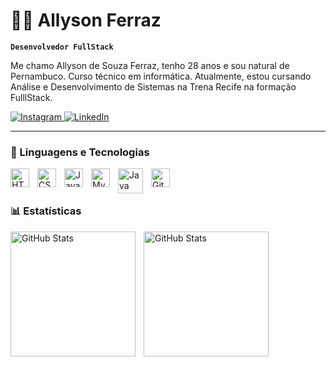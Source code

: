 # 👨‍💻 Allyson Ferraz

**`Desenvolvedor FullStack`**

Me chamo Allyson de Souza Ferraz, tenho 28 anos e sou natural de Pernambuco. Curso técnico em informática. Atualmente, estou cursando Análise e Desenvolvimento de Sistemas na Trena Recife na formação FulllStack.

<p align="left">
    <a href="https://www.instagram.com/allyson.ferraz/" target="_blank">
        <img 
            alt="Instagram" 
            title="Meu Instagram" 
            src="https://img.shields.io/badge/Instagram-%23E4405F.svg?&style=for-the-badge&logo=instagram&logoColor=white"
        />
    </a>
    <a href="https://www.linkedin.com/in/Allyson-Ferraz/" target="_blank">
        <img 
            alt="LinkedIn" 
            title="Meu LinkedIn" 
            src="https://img.shields.io/badge/LinkedIn-0077B5?style=for-the-badge&logo=linkedin&logoColor=white"
        />
    </a>
</p>



---

### 🤖 Linguagens e Tecnologias

<img 
    align="left" 
    alt="HTML"
    title="HTML" 
    width="30px" 
    style="padding-right: 10px;" 
    src="https://cdn.jsdelivr.net/gh/devicons/devicon@latest/icons/html5/html5-original.svg" 
/>
<img 
    align="left" 
    alt="CSS" 
    title="CSS"
    width="30px" 
    style="padding-right: 10px;" 
    src="https://cdn.jsdelivr.net/gh/devicons/devicon@latest/icons/css3/css3-original.svg" 
/>
<img 
    align="left" 
    alt="JavaScript" 
    title="JavaScript"
    width="30px" 
    style="padding-right: 10px;" 
    src="https://cdn.jsdelivr.net/gh/devicons/devicon@latest/icons/javascript/javascript-original.svg" 
/>
<img 
    align="left" 
    alt="MySQL" 
    title="MySQL"
    width="30px" 
    style="padding-right: 10px;" 
    src="https://cdn.jsdelivr.net/gh/devicons/devicon@latest/icons/mysql/mysql-original-wordmark.svg" 
/>
<p align="left">
  <!-- Java -->
  <img 
      align="left" 
      alt="Java" 
      title="Java"
      width="40px" 
      style="padding-right: 10px;" 
      src="https://cdn.jsdelivr.net/gh/devicons/devicon@latest/icons/java/java-original.svg" 
  />
<img 
    align="left" 
    alt="Git" 
    title="Git"
    width="30px" 
    style="padding-right: 10px;" 
    src="https://cdn.jsdelivr.net/gh/devicons/devicon@latest/icons/git/git-original.svg" 
/>
<br/>
<br/>

### 📊 Estatísticas

<p>
  <img 
    align="left" 
    alt="GitHub Stats" 
    height="200" 
    style="padding-right: 10px;" 
    src="https://github-readme-stats.vercel.app/api?username=AllysonFerraz788&show_icons=true&theme=tokyonight&include_all_commits=true&locale=pt-br" 
  />

<img 
      align="left" 
      alt="GitHub Stats" 
      height="200" 
      src="https://github-readme-stats.vercel.app/api/top-langs/?username=AllysonFerraz788&theme=tokyonight&layout=compact&custom_title=Tecnologias&langs_count=9" 
  />

</p>


